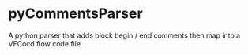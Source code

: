 # pyCommentsParser
A python parser that adds block begin / end comments then map into a VFCocd flow code file

